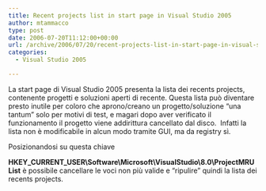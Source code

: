 ```yaml
---
title: Recent projects list in start page in Visual Studio 2005
author: mtammacco
type: post
date: 2006-07-20T11:12:00+00:00
url: /archive/2006/07/20/recent-projects-list-in-start-page-in-visual-studio-2005.aspx
categories:
  - Visual Studio 2005

---
```

La start page di Visual Studio 2005 presenta la lista dei recents projects, contenente progetti e soluzioni aperti di recente. Questa lista può diventare presto inutile per coloro che aprono/creano un progetto/soluzione &#8220;una tantum&#8221; solo per motivi di test, e magari dopo aver verificato il funzionamento il progetto viene addirittura cancellato dal disco.  Infatti la lista non è modificabile in alcun modo tramite GUI, ma da registry sì.

Posizionandosi su questa chiave 

**HKEY\_CURRENT\_USER\Software\Microsoft\VisualStudio\8.0\ProjectMRUList** è possibile cancellare le voci non più valide e &#8220;ripulire&#8221; quindi la lista dei recents projects.